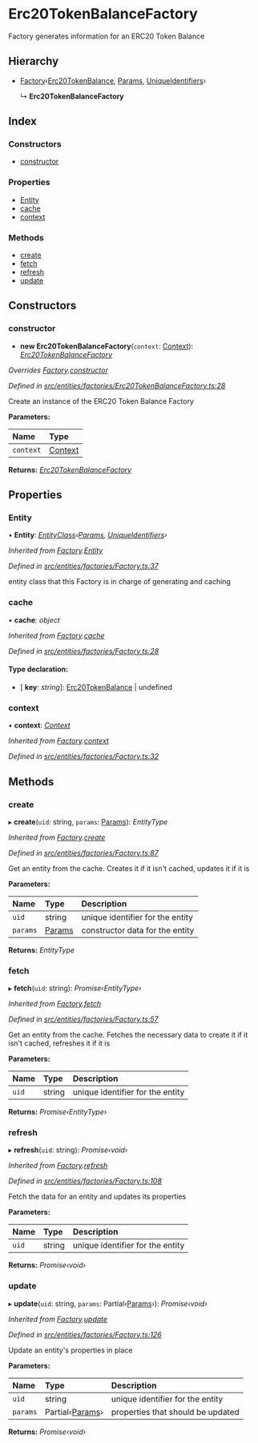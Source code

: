 # Erc20TokenBalanceFactory

Factory generates information for an ERC20 Token Balance

## Hierarchy

* [Factory](_entities_factories_factory_.factory.md)‹[Erc20TokenBalance](_entities_erc20tokenbalance_.erc20tokenbalance.md), [Params](../interfaces/_entities_erc20tokenbalance_.params.md), [UniqueIdentifiers](../interfaces/_entities_erc20tokenbalance_.uniqueidentifiers.md)›

  ↳ **Erc20TokenBalanceFactory**

## Index

### Constructors

* [constructor](_entities_factories_erc20tokenbalancefactory_.erc20tokenbalancefactory.md#constructor)

### Properties

* [Entity](_entities_factories_erc20tokenbalancefactory_.erc20tokenbalancefactory.md#entity)
* [cache](_entities_factories_erc20tokenbalancefactory_.erc20tokenbalancefactory.md#cache)
* [context](_entities_factories_erc20tokenbalancefactory_.erc20tokenbalancefactory.md#context)

### Methods

* [create](_entities_factories_erc20tokenbalancefactory_.erc20tokenbalancefactory.md#create)
* [fetch](_entities_factories_erc20tokenbalancefactory_.erc20tokenbalancefactory.md#fetch)
* [refresh](_entities_factories_erc20tokenbalancefactory_.erc20tokenbalancefactory.md#refresh)
* [update](_entities_factories_erc20tokenbalancefactory_.erc20tokenbalancefactory.md#update)

## Constructors

### constructor

+ **new Erc20TokenBalanceFactory**\(`context`: [Context](_context_.context.md)\): [_Erc20TokenBalanceFactory_](_entities_factories_erc20tokenbalancefactory_.erc20tokenbalancefactory.md)

_Overrides_ [_Factory_](_entities_factories_factory_.factory.md)_._[_constructor_](_entities_factories_factory_.factory.md#constructor)

_Defined in_ [_src/entities/factories/Erc20TokenBalanceFactory.ts:28_](https://github.com/PolymathNetwork/polymath-sdk/blob/e8bbc1e/src/entities/factories/Erc20TokenBalanceFactory.ts#L28)

Create an instance of the ERC20 Token Balance Factory

**Parameters:**

| Name | Type |
| :--- | :--- |
| `context` | [Context](_context_.context.md) |

**Returns:** [_Erc20TokenBalanceFactory_](_entities_factories_erc20tokenbalancefactory_.erc20tokenbalancefactory.md)

## Properties

### Entity

• **Entity**: [_EntityClass_](../interfaces/_entities_factories_factory_.entityclass.md)_‹_[_Params_](../interfaces/_entities_erc20tokenbalance_.params.md)_,_ [_UniqueIdentifiers_](../interfaces/_entities_erc20tokenbalance_.uniqueidentifiers.md)_›_

_Inherited from_ [_Factory_](_entities_factories_factory_.factory.md)_._[_Entity_](_entities_factories_factory_.factory.md#entity)

_Defined in_ [_src/entities/factories/Factory.ts:37_](https://github.com/PolymathNetwork/polymath-sdk/blob/e8bbc1e/src/entities/factories/Factory.ts#L37)

entity class that this Factory is in charge of generating and caching

### cache

• **cache**: _object_

_Inherited from_ [_Factory_](_entities_factories_factory_.factory.md)_._[_cache_](_entities_factories_factory_.factory.md#cache)

_Defined in_ [_src/entities/factories/Factory.ts:28_](https://github.com/PolymathNetwork/polymath-sdk/blob/e8bbc1e/src/entities/factories/Factory.ts#L28)

#### Type declaration:

* \[ **key**: _string_\]: [Erc20TokenBalance](_entities_erc20tokenbalance_.erc20tokenbalance.md) \| undefined

### context

• **context**: [_Context_](_context_.context.md)

_Inherited from_ [_Factory_](_entities_factories_factory_.factory.md)_._[_context_](_entities_factories_factory_.factory.md#context)

_Defined in_ [_src/entities/factories/Factory.ts:32_](https://github.com/PolymathNetwork/polymath-sdk/blob/e8bbc1e/src/entities/factories/Factory.ts#L32)

## Methods

### create

▸ **create**\(`uid`: string, `params`: [Params](../interfaces/_entities_erc20tokenbalance_.params.md)\): _EntityType_

_Inherited from_ [_Factory_](_entities_factories_factory_.factory.md)_._[_create_](_entities_factories_factory_.factory.md#create)

_Defined in_ [_src/entities/factories/Factory.ts:87_](https://github.com/PolymathNetwork/polymath-sdk/blob/e8bbc1e/src/entities/factories/Factory.ts#L87)

Get an entity from the cache. Creates it if it isn't cached, updates it if it is

**Parameters:**

| Name | Type | Description |
| :--- | :--- | :--- |
| `uid` | string | unique identifier for the entity |
| `params` | [Params](../interfaces/_entities_erc20tokenbalance_.params.md) | constructor data for the entity |

**Returns:** _EntityType_

### fetch

▸ **fetch**\(`uid`: string\): _Promise‹EntityType›_

_Inherited from_ [_Factory_](_entities_factories_factory_.factory.md)_._[_fetch_](_entities_factories_factory_.factory.md#fetch)

_Defined in_ [_src/entities/factories/Factory.ts:57_](https://github.com/PolymathNetwork/polymath-sdk/blob/e8bbc1e/src/entities/factories/Factory.ts#L57)

Get an entity from the cache. Fetches the necessary data to create it if it isn't cached, refreshes it if it is

**Parameters:**

| Name | Type | Description |
| :--- | :--- | :--- |
| `uid` | string | unique identifier for the entity |

**Returns:** _Promise‹EntityType›_

### refresh

▸ **refresh**\(`uid`: string\): _Promise‹void›_

_Inherited from_ [_Factory_](_entities_factories_factory_.factory.md)_._[_refresh_](_entities_factories_factory_.factory.md#refresh)

_Defined in_ [_src/entities/factories/Factory.ts:108_](https://github.com/PolymathNetwork/polymath-sdk/blob/e8bbc1e/src/entities/factories/Factory.ts#L108)

Fetch the data for an entity and updates its properties

**Parameters:**

| Name | Type | Description |
| :--- | :--- | :--- |
| `uid` | string | unique identifier for the entity |

**Returns:** _Promise‹void›_

### update

▸ **update**\(`uid`: string, `params`: Partial‹[Params](../interfaces/_entities_erc20tokenbalance_.params.md)›\): _Promise‹void›_

_Inherited from_ [_Factory_](_entities_factories_factory_.factory.md)_._[_update_](_entities_factories_factory_.factory.md#update)

_Defined in_ [_src/entities/factories/Factory.ts:126_](https://github.com/PolymathNetwork/polymath-sdk/blob/e8bbc1e/src/entities/factories/Factory.ts#L126)

Update an entity's properties in place

**Parameters:**

| Name | Type | Description |
| :--- | :--- | :--- |
| `uid` | string | unique identifier for the entity |
| `params` | Partial‹[Params](../interfaces/_entities_erc20tokenbalance_.params.md)› | properties that should be updated |

**Returns:** _Promise‹void›_

